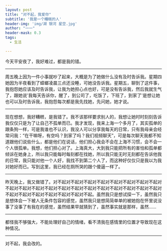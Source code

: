 ```yaml
---
layout: post
title: "对不起，我爱你"
subtitle: '我是一个糟糕的人'
header-img: 'img/湖 银河 星空.jpg'
author: "一一"
header-mask: 0.3
tags:
  - 生活

---
```

今天平安夜了，我好难过，都是我的错。

---
周五晚上因为一件小事就吵了起来，大概是为了她做什么没有及时告诉我。星期四她因为半夜看到了蟑螂凌晨三点还没睡，可她没告诉我。星期五，聊到了这件事，我抱怨她应该及时告诉我，让我为她担心点也好，可是没有告诉我，然后我就生气了，跟她说'我每天告诉你，醒了，到公司了，吃饭了，下班了，到家了'是想让她也可以及时告诉我，我抱怨每次都是我先找她，先问她，她才说。

---
现在想想，我好糟糕，是我错了。我不该那样要求别人的，我想让她时时刻刻告诉我仅仅只是为了让自己不孤单而已。我才发现，我来上海一个多月了，其实孤单的跟条狗一样，可是我谁也不认识，我没人可以分享我每天的日常，只有我母亲会经常问我：“在干嘛呀，有空吗？到家了吗？我们视频聊天”，可是每次聊天我都不知道跟他们说些什么，都是他们在说话，他们担心我会不会在上海不习惯，会不会一个人很孤单。我想，他们担心对了。上海真大，大到我只能把所有的害怕和孤单都倾诉在她身上，所以我只能每时每刻都在找她，所以我只能无时无刻都在告诉他我的日常，我只能对他一个人好，我找不到第二个人了，而这种好仅仅只是我以为我对她好而已。写到这里，我已经在厕所哭的跟个傻逼一样了。

---
昨天晚上，我又做错了。对不起对不起对不起对不起对不起对不起对不起对不起对不起对不起对不起对不起对不起对不起对不起对不起对不起对不起对不起对不起对不起对不起对不起对不起对不起对不起对不起。虽然我只是想试探一下，虽然我只是想体会一下被人无条件包容的感觉，虽然我只是想简简单单的被她抱在怀里说没事了没事了有我在的感觉，虽然结果早就猜到了，虽然事实就是那样，虽然……

---
都怪我不够强大，不能处理好自己的情绪，看不清我在感情里的位置才导致现在这种情况。

---
对不起，我会改的。

